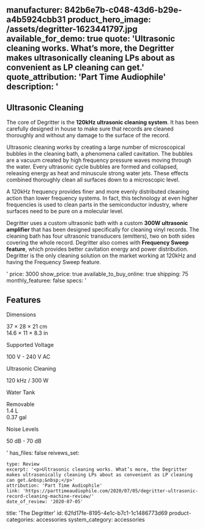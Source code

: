 manufacturer: 842b6e7b-c048-43d6-b29e-a4b5924cbb31
product_hero_image: /assets/degritter-1623441797.jpg
available_for_demo: true
quote: 'Ultrasonic cleaning works. What’s more, the Degritter makes ultrasonically cleaning LPs about as convenient as LP cleaning can get.'
quote_attribution: 'Part Time Audiophile'
description: '<h2>Ultrasonic Cleaning</h2><p>The core of Degritter is the&nbsp;<strong>120kHz ultrasonic cleaning system</strong>. It has been carefully designed in house to make sure that records are cleaned thoroughly and without any damage to the surface of the record.</p><p>Ultrasonic cleaning works by creating a large number of microscopical bubbles in the cleaning bath, a phenomena called cavitation. The bubbles are a vacuum created by high frequency pressure waves moving through the water. Every ultrasonic cycle bubbles are formed and collapsed, releasing energy as heat and minuscule strong water jets. These effects combined thoroughly clean all surfaces down to a microscopic level.</p><p>A 120kHz frequency provides finer and more evenly distributed cleaning action than lower frequency systems. In fact, this technology at even higher frequencies is used to clean parts in the semiconductor industry, where surfaces need to be pure on a molecular level.</p><p>Degritter uses a custom ultrasonic bath with a custom&nbsp;<strong>300W ultrasonic amplifier</strong>&nbsp;that has been designed specifically for cleaning vinyl records. The cleaning bath has four ultrasonic transducers (emitters), two on both sides covering the whole record. Degritter also comes with&nbsp;<strong>Frequency Sweep feature</strong>, which provides better cavitation energy and power distribution. Degritter is the only cleaning solution on the market working at 120kHz and having the Frequency Sweep feature.</p>'
price: 3000
show_price: true
available_to_buy_online: true
shipping: 75
monthly_featuree: false
specs: '<h2>Features</h2><p>Dimensions</p><p>37 × 28 × 21 cm<br>14.6 × 11 × 8.3 in</p><p>Supported Voltage</p><p>100 V - 240 V AC</p><p>Ultrasonic Cleaning</p><p>120 kHz / 300 W</p><p>Water Tank</p><p>Removable<br>1.4 L<br>0.37 gal</p><p>Noise Levels</p><p>50 dB - 70 dB</p>'
has_files: false
reivews_set:
  -
    type: Review
    excerpt: '<p>Ultrasonic cleaning works. What’s more, the Degritter makes ultrasonically cleaning LPs about as convenient as LP cleaning can get.&nbsp;&nbsp;</p>'
    attribution: 'Part Time Audiophile'
    link: 'https://parttimeaudiophile.com/2020/07/05/degritter-ultrasonic-record-cleaning-machine-review/'
    date_of_review: '2020-07-05'
title: 'The Degritter'
id: 62fd17fe-8195-4e1c-b7c1-1c1486773d69
product-categories: accessories
system_category: accessories
